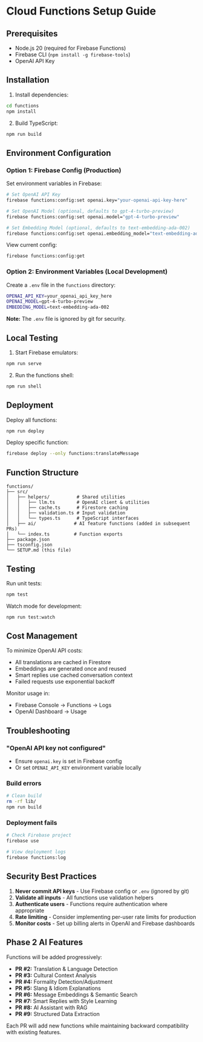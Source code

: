 # Cloud Functions Setup Guide

## Prerequisites
- Node.js 20 (required for Firebase Functions)
- Firebase CLI (`npm install -g firebase-tools`)
- OpenAI API Key

## Installation

1. Install dependencies:
```bash
cd functions
npm install
```

2. Build TypeScript:
```bash
npm run build
```

## Environment Configuration

### Option 1: Firebase Config (Production)

Set environment variables in Firebase:

```bash
# Set OpenAI API Key
firebase functions:config:set openai.key="your-openai-api-key-here"

# Set OpenAI Model (optional, defaults to gpt-4-turbo-preview)
firebase functions:config:set openai.model="gpt-4-turbo-preview"

# Set Embedding Model (optional, defaults to text-embedding-ada-002)
firebase functions:config:set openai.embedding_model="text-embedding-ada-002"
```

View current config:
```bash
firebase functions:config:get
```

### Option 2: Environment Variables (Local Development)

Create a `.env` file in the `functions` directory:

```bash
OPENAI_API_KEY=your_openai_api_key_here
OPENAI_MODEL=gpt-4-turbo-preview
EMBEDDING_MODEL=text-embedding-ada-002
```

**Note:** The `.env` file is ignored by git for security.

## Local Testing

1. Start Firebase emulators:
```bash
npm run serve
```

2. Run the functions shell:
```bash
npm run shell
```

## Deployment

Deploy all functions:
```bash
npm run deploy
```

Deploy specific function:
```bash
firebase deploy --only functions:translateMessage
```

## Function Structure

```
functions/
├── src/
│   ├── helpers/          # Shared utilities
│   │   ├── llm.ts        # OpenAI client & utilities
│   │   ├── cache.ts      # Firestore caching
│   │   ├── validation.ts # Input validation
│   │   └── types.ts      # TypeScript interfaces
│   ├── ai/              # AI feature functions (added in subsequent PRs)
│   └── index.ts         # Function exports
├── package.json
├── tsconfig.json
└── SETUP.md (this file)
```

## Testing

Run unit tests:
```bash
npm test
```

Watch mode for development:
```bash
npm run test:watch
```

## Cost Management

To minimize OpenAI API costs:
- All translations are cached in Firestore
- Embeddings are generated once and reused
- Smart replies use cached conversation context
- Failed requests use exponential backoff

Monitor usage in:
- Firebase Console → Functions → Logs
- OpenAI Dashboard → Usage

## Troubleshooting

### "OpenAI API key not configured"
- Ensure `openai.key` is set in Firebase config
- Or set `OPENAI_API_KEY` environment variable locally

### Build errors
```bash
# Clean build
rm -rf lib/
npm run build
```

### Deployment fails
```bash
# Check Firebase project
firebase use

# View deployment logs
firebase functions:log
```

## Security Best Practices

1. **Never commit API keys** - Use Firebase config or `.env` (ignored by git)
2. **Validate all inputs** - All functions use validation helpers
3. **Authenticate users** - Functions require authentication where appropriate
4. **Rate limiting** - Consider implementing per-user rate limits for production
5. **Monitor costs** - Set up billing alerts in OpenAI and Firebase dashboards

## Phase 2 AI Features

Functions will be added progressively:

- **PR #2:** Translation & Language Detection
- **PR #3:** Cultural Context Analysis
- **PR #4:** Formality Detection/Adjustment
- **PR #5:** Slang & Idiom Explanations
- **PR #6:** Message Embeddings & Semantic Search
- **PR #7:** Smart Replies with Style Learning
- **PR #8:** AI Assistant with RAG
- **PR #9:** Structured Data Extraction

Each PR will add new functions while maintaining backward compatibility with existing features.

